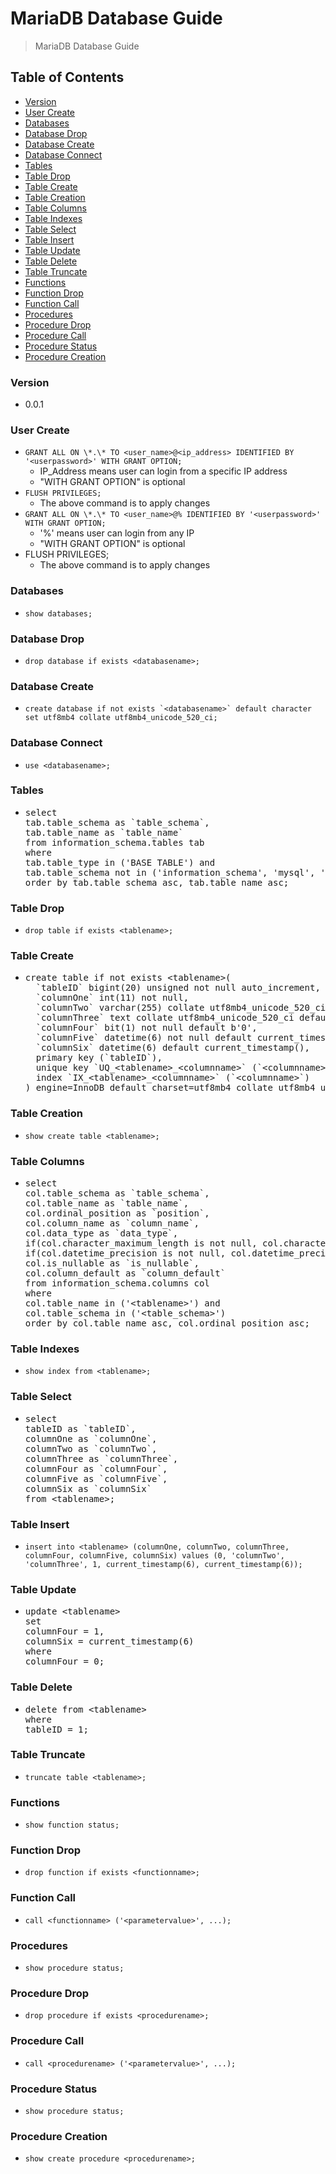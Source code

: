 # MariaDB Database Guide
> MariaDB Database Guide

## Table of Contents
* [Version](#version)
* [User Create](#user-create)
* [Databases](#databases)
* [Database Drop](#database-drop)
* [Database Create](#database-create)
* [Database Connect](#database-connect)
* [Tables](#tables)
* [Table Drop](#table-drop)
* [Table Create](#table-create)
* [Table Creation](#table-creation)
* [Table Columns](#table-columns)
* [Table Indexes](#table-indexes)
* [Table Select](#table-select)
* [Table Insert](#table-insert)
* [Table Update](#table-update)
* [Table Delete](#table-delete)
* [Table Truncate](#table-truncate)
* [Functions](#functions)
* [Function Drop](#function-drop)
* [Function Call](#function-call)
* [Procedures](#procedures)
* [Procedure Drop](#procedure-drop)
* [Procedure Call](#procedure-call)
* [Procedure Status](#procedure-status)
* [Procedure Creation](#procedure-creation)

### Version
* 0.0.1

### User Create
* `GRANT ALL ON \*.\* TO <user_name>@<ip_address> IDENTIFIED BY '<userpassword>' WITH GRANT OPTION;`
  * IP_Address means user can login from a specific IP address
  * "WITH GRANT OPTION" is optional
* `FLUSH PRIVILEGES;`
  * The above command is to apply changes
* `GRANT ALL ON \*.\* TO <user_name>@% IDENTIFIED BY '<userpassword>' WITH GRANT OPTION;`
  * '%' means user can login from any IP
  * "WITH GRANT OPTION" is optional
* FLUSH PRIVILEGES;
  * The above command is to apply changes

### Databases
* `show databases;`

### Database Drop
* `drop database if exists <databasename>;`

### Database Create
* ``create database if not exists `<databasename>` default character set utf8mb4 collate utf8mb4_unicode_520_ci;``

### Database Connect
* `use <databasename>;`

### Tables
* <pre>
  select
  tab.table_schema as `table_schema`,
  tab.table_name as `table_name`
  from information_schema.tables tab
  where
  tab.table_type in ('BASE TABLE') and
  tab.table_schema not in ('information_schema', 'mysql', 'performance_schema','sys')
  order by tab.table_schema asc, tab.table_name asc;
  </pre>

### Table Drop
* `drop table if exists <tablename>;`

### Table Create
* <pre>
  create table if not exists &lt;tablename&gt;(
    `tableID` bigint(20) unsigned not null auto_increment,
    `columnOne` int(11) not null,
    `columnTwo` varchar(255) collate utf8mb4_unicode_520_ci not null,
    `columnThree` text collate utf8mb4_unicode_520_ci default null,
    `columnFour` bit(1) not null default b'0',
    `columnFive` datetime(6) not null default current_timestamp(),
    `columnSix` datetime(6) default current_timestamp(),
    primary key (`tableID`),
    unique key `UQ_&lt;tablename&gt;_&lt;columnname&gt;` (`&lt;columnname&gt;`),
    index `IX_&lt;tablename&gt;_&lt;columnname&gt;` (`&lt;columnname&gt;`)
  ) engine=InnoDB default charset=utf8mb4 collate utf8mb4_unicode_520_ci;
  </pre>

### Table Creation
* `show create table <tablename>;`

### Table Columns
* <pre>
  select
  col.table_schema as `table_schema`,
  col.table_name as `table_name`,
  col.ordinal_position as `position`,
  col.column_name as `column_name`,
  col.data_type as `data_type`,
  if(col.character_maximum_length is not null, col.character_maximum_length, col.numeric_precision) as `max_length`,
  if(col.datetime_precision is not null, col.datetime_precision, if(col.numeric_scale is not null, col.numeric_scale, 0)) as `data_precision`,
  col.is_nullable as `is_nullable`,
  col.column_default as `column_default`
  from information_schema.columns col
  where
  col.table_name in ('&lt;tablename&gt;') and
  col.table_schema in ('&lt;table_schema&gt;')
  order by col.table_name asc, col.ordinal_position asc;
  </pre>

### Table Indexes
* `show index from <tablename>;`

### Table Select
* <pre>
  select
  tableID as `tableID`,
  columnOne as `columnOne`,
  columnTwo as `columnTwo`,
  columnThree as `columnThree`,
  columnFour as `columnFour`,
  columnFive as `columnFive`,
  columnSix as `columnSix`
  from &lt;tablename&gt;;
  </pre>

### Table Insert
* `insert into <tablename> (columnOne, columnTwo, columnThree, columnFour, columnFive, columnSix) values (0, 'columnTwo', 'columnThree', 1, current_timestamp(6), current_timestamp(6));`

### Table Update
* <pre>
  update &lt;tablename&gt;
  set
  columnFour = 1,
  columnSix = current_timestamp(6)
  where
  columnFour = 0;
  </pre>

### Table Delete
* <pre>
  delete from &lt;tablename&gt;
  where
  tableID = 1;
  </pre>

### Table Truncate
* `truncate table <tablename>;`

### Functions
* `show function status;`

### Function Drop
* `drop function if exists <functionname>;`

### Function Call
* `call <functionname> ('<parametervalue>', ...);`

### Procedures
* `show procedure status;`

### Procedure Drop
* `drop procedure if exists <procedurename>;`

### Procedure Call
* `call <procedurename> ('<parametervalue>', ...);`

### Procedure Status
* `show procedure status;`

### Procedure Creation
* `show create procedure <procedurename>;`
